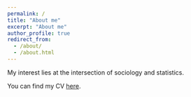 ```yaml
---
permalink: /
title: "About me"
excerpt: "About me"
author_profile: true
redirect_from: 
  - /about/
  - /about.html
---
```


My interest lies at the intersection of sociology and statistics.

You can find my CV [here](https://github.com/ang-yu/ang-yu.github.io/blob/master/files/MyCV.pdf).

